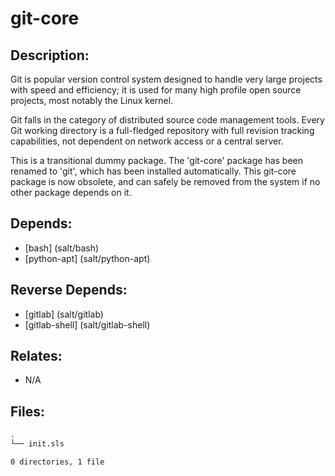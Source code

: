# git-core

## Description:

Git is popular version control system designed to handle very large projects with speed and efficiency; it is used for many high profile open source projects, most notably the Linux kernel.

Git falls in the category of distributed source code management tools. Every Git working directory is a full-fledged repository with full revision tracking capabilities, not dependent on network access or a central server.

This is a transitional dummy package.  The 'git-core' package has been renamed to 'git', which has been installed automatically.  This git-core package is now obsolete, and can safely be removed from the system if no other package depends on it.

## Depends:

  -  [bash] (salt/bash)
  -  [python-apt] (salt/python-apt)

## Reverse Depends:

  -  [gitlab] (salt/gitlab)
  -  [gitlab-shell] (salt/gitlab-shell)

## Relates:

  -  N/A

## Files:

```bash
.
└── init.sls

0 directories, 1 file
```
